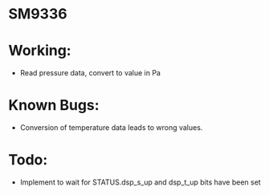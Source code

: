 # SM9336

# Working:
- Read pressure data, convert to value in Pa

# Known Bugs:
- Conversion of temperature data leads to wrong values.

# Todo:
- Implement to wait for STATUS.dsp_s_up and dsp_t_up bits have been set
